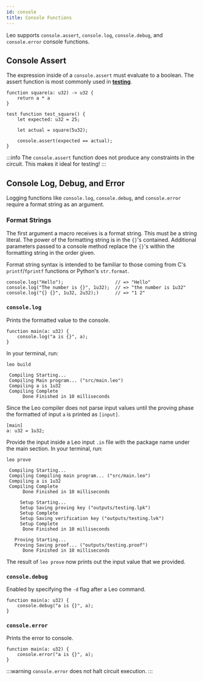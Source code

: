 ```yaml
---
id: console
title: Console Functions
---
```


Leo supports `console.assert`, `console.log`, `console.debug`, and `console.error` console functions.

## Console Assert

The expression inside of a `console.assert` must evaluate to a boolean.
The assert function is most commonly used in [**testing**](12_tests.md).

```leo
function square(a: u32) -> u32 {
    return a * a
}

test function test_square() {
    let expected: u32 = 25;

    let actual = square(5u32);

    console.assert(expected == actual);
}
```

:::info
The `console.assert` function does not produce any constraints in the circuit. This makes it ideal for testing!
:::

## Console Log, Debug, and Error

Logging functions like `console.log`, `console.debug`, and `console.error` require a format string as an argument. 

### Format Strings
The first argument a macro receives is a format string. This must be a string literal. The power of the formatting string is in the `{}`'s contained.
Additional parameters passed to a console method replace the `{}`'s within the formatting string in the order given.

Format string syntax is intended to be familiar to those coming from C's `printf`/`fprintf` functions or Python's `str.format`.

```leo
console.log("Hello");                   // => "Hello"
console.log("The number is {}", 1u32);  // => "the number is 1u32"
console.log("{} {}", 1u32, 2u32);)      // => "1 2"
```


### `console.log`
Prints the formatted value to the console.
```leo title="src/main.leo"
function main(a: u32) {
    console.log("a is {}", a);
}
```
In your terminal, run:
```leo_console
leo build
```
```leo_console title="console output:"
 Compiling Starting...
 Compiling Main program... ("src/main.leo")
 Compiling a is 1u32
 Compiling Complete
      Done Finished in 10 milliseconds
```

Since the Leo compiler does not parse input values until the proving phase the formatted of input `a` is printed as `[input]`.

```leo title="inputs/{$NAME}.in
[main]
a: u32 = 1u32;
```

Provide the input inside a Leo input `.in` file with the package name under the main section. In your terminal, run:

```leo
leo prove
```

```leo_console title="console output:"
 Compiling Starting...
 Compiling Compiling main program... ("src/main.leo")
 Compiling a is 1u32
 Compiling Complete
      Done Finished in 10 milliseconds

     Setup Starting...
     Setup Saving proving key ("outputs/testing.lpk")
     Setup Complete
     Setup Saving verification key ("outputs/testing.lvk")
     Setup Complete
      Done Finished in 10 milliseconds

   Proving Starting...
   Proving Saving proof... ("outputs/testing.proof")
      Done Finished in 10 milliseconds
```

The result of `leo prove` now prints out the input value that we provided. 

### `console.debug`
Enabled by specifying the `-d` flag after a Leo command.
```leo
function main(a: u32) {
    console.debug("a is {}", a);
}
```

### `console.error`
Prints the error to console. 
```leo
function main(a: u32) {
    console.error("a is {}", a);
}
```
:::warning
`console.error` does not halt circuit execution.
:::